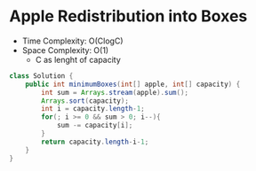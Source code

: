 # Apple Redistribution into Boxes

- Time Complexity: O(ClogC)
- Space Complexity: O(1)
  - C as lenght of capacity

```java
class Solution {
    public int minimumBoxes(int[] apple, int[] capacity) {
        int sum = Arrays.stream(apple).sum();
        Arrays.sort(capacity);
        int i = capacity.length-1;
        for(; i >= 0 && sum > 0; i--){
            sum -= capacity[i];
        }
        return capacity.length-i-1;
    }
}
```
